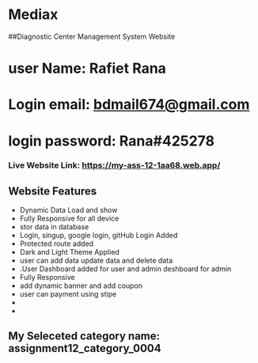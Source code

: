 # Mediax
##Diagnostic Center Management System Website

 # user Name: Rafiet Rana
 # Login email: bdmail674@gmail.com 
 # login password: Rana#425278


### Live Website Link: https://my-ass-12-1aa68.web.app/

## Website Features
- Dynamic  Data Load and show
- Fully Responsive for all device
- stor data in database
- Login, singup, google login, gitHub Login Added
- Protected route added
- Dark and Light Theme Applied
- user can add data update data and delete data
- .User Dashboard added for user and admin deshboard for admin
- Fully Responsive
- add dynamic banner and add coupon
- user can payment using stipe
- 
- 
  
  

## My Seleceted category name: assignment12_category_0004
